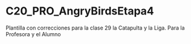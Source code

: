 # C20_PRO_AngryBirdsEtapa4
Plantilla con correcciones para la clase 29 la Catapulta y la Liga. Para la Profesora y el Alumno
